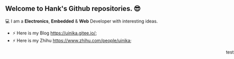## Welcome to **Hank**'s Github repositories. :sunglasses:

:computer: I am a **Electronics**, **Embedded** & **Web** Developer with interesting ideas.

- ⚡ Here is my Blog https://uinika.gitee.io/;
- ⚡ Here is my Zhihu https://www.zhihu.com/people/uinika;

<div style="position:absolute; right:1px">test</div>

<!--
**uinika/uinika** is a ✨ _special_ ✨ repository because its `README.md` (this file) appears on your GitHub profile.
:relaxed:
Here are some ideas to get you started:

- 🔭 I’m currently working on ...
- 🌱 I’m currently learning ...
- 👯 I’m looking to collaborate on ...
- 🤔 I’m looking for help with ...
- 💬 Ask me about ...
- 📫 How to reach me: ...
- 😄 Pronouns: ...
- ⚡ Fun fact: ...
-->
